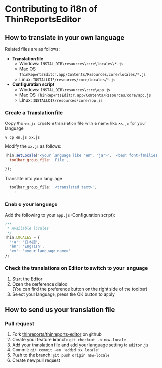 # Contributing to i18n of ThinReportsEditor

## How to translate in your own language

Related files are as follows:

* **Translation file**
  * Windows: `INSTALLDIR\resources\core\locales\*.js`
  * Mac OS: `ThinReportsEditor.app/Contents/Resources/core/locales/*.js`
  * Linux: `INSTALLDIR/resources/core/locales/*.js`
* **Configuration script**
  * Windows: `INSTALLDIR\resources\core\app.js`
  * Mac OS: `ThinReportsEditor.app/Contents/Resources/core/app.js`
  * LInux: `INSTALLDIR/resources/core/app.js`

### Create a Translation file

Copy the `en.js`, create a translation file with a name like `xx.js` for your language

    % cp en.js xx.js

Modify the `xx.js` as follows:

```javascript
Thin.setLocale('<your language like "en", "ja">', '<best font-families in your language>') {
  toolbar_group_file: 'File',
    :
});
```

Translate into your language

```javascript
  toolbar_group_file: '<translated text>',
    :
```

### Enable your language

Add the following to your `app.js` (Configuration script):

```javascript
/**
 * Available locales
 */
Thin.LOCALES = {
  'ja': '日本語',
  'en': 'English',
  'xx': '<your language name>'
};
```

### Check the translations on Editor to switch to your language

1. Start the Editor
2. Open the preference dialog  
(You can find the preference button on the right side of the toolbar)
3. Select your language, press the OK button to apply

## How to send us your translation file

### Pull request

1. Fork [thinreports/thinreports-editor](https://github.com/thinreports/thinreports-editor) on github
2. Create your feature branch: `git checkout -b new-locale`
3. Add your translation file and add your language setting to `editor.js`
4. Commit: `git commit -am 'added xx locale'`
5. Push to the branch: `git push origin new-locale`
6. Create new pull request
